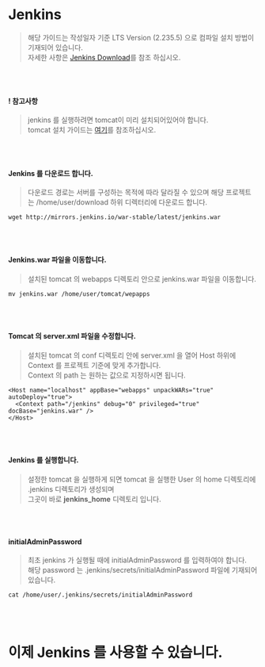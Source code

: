 # Jenkins
> 해당 가이드는 작성일자 기준 LTS Version (2.235.5) 으로 컴파일 설치 방법이 기재되어 있습니다.   
자세한 사항은 [Jenkins Download](https://www.jenkins.io/download/)를 참조 하십시오.

<br/>
<br/>

#### ! 참고사항
> jenkins 를 실행하려면 tomcat이 미리 설치되어있어야 합니다.  
tomcat 설치 가이드는 [여기](https://github.com/ionio-dev/CentOS-Docs/blob/master/CentOS-Linux-release-7.7.1908-(Core)-DVD/guide/apache_tomcat_installation.md)를 참조하십시오.

<br/>
<br/>

#### Jenkins 를 다운로드 합니다.
> 다운로드 경로는 서버를 구성하는 목적에 따라 달라질 수 있으며 해당 프로젝트는 /home/user/download 하위 디렉터리에 다운로드 합니다.
```
wget http://mirrors.jenkins.io/war-stable/latest/jenkins.war
```

<br/>
<br/>

#### Jenkins.war 파일을 이동합니다.
> 설치된 tomcat 의 webapps 디렉토리 안으로 jenkins.war 파일을 이동합니다.
```
mv jenkins.war /home/user/tomcat/wepapps
```

<br/>
<br/>

#### Tomcat 의 server.xml 파일을 수정합니다.
> 설치된 tomcat 의 conf 디렉토리 안에 server.xml 을 열어 Host 하위에 Context 를 프로젝트 기준에 맞게 추가합니다.   
Context 의 path 는 원하는 값으로 지정하시면 됩니다.
```
<Host name="localhost" appBase="webapps" unpackWARs="true" autoDeploy="true">
  <Context path="/jenkins" debug="0" privileged="true" docBase="jenkins.war" />
</Host>
```

<br/>
<br/>

#### Jenkins 를 실행합니다.
> 설정한 tomcat 을 실행하게 되면 tomcat 을 실행한 User 의 home 디렉토리에 .jenkins 디렉토리가 생성되며   
그곳이 바로 <b>jenkins_home</b> 디렉토리 입니다.   

<br/>
<br/>

#### initialAdminPassword
> 최초 jenkins 가 실행될 때에 initialAdminPassword 를 입력하여야 합니다.   
해당 password 는 .jenkins/secrets/initialAdminPassword 파일에 기재되어 있습니다.
```
cat /home/user/.jenkins/secrets/initialAdminPassword
```

<br/>
<br/>

# 이제 Jenkins 를 사용할 수 있습니다. 
<br/>
